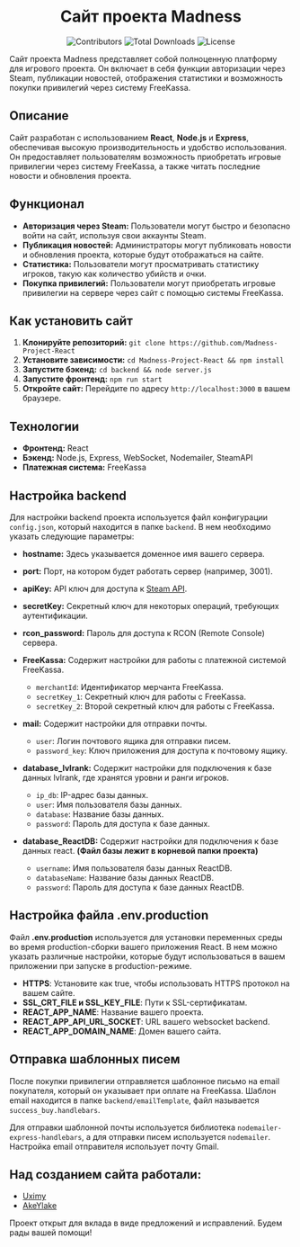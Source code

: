 <h1 align="center">Сайт проекта Madness</h1>

<p align="center">
<img src="https://img.shields.io/github/contributors/Uximy/Madness-Project-React?color=dark-green" alt="Contributors">
<img src="https://img.shields.io/github/downloads/Uximy/Madness-Project-React/total" alt="Total Downloads">
<img src="https://img.shields.io/badge/license-MIT-green" alt="License">
</p>

Сайт проекта Madness представляет собой полноценную платформу для игрового проекта. Он включает в себя функции авторизации через Steam, публикации новостей, отображения статистики и возможность покупки привилегий через систему FreeKassa.

## Описание
Сайт разработан с использованием **React**, **Node.js** и **Express**, обеспечивая высокую производительность и удобство использования. Он предоставляет пользователям возможность приобретать игровые привилегии через систему FreeKassa, а также читать последние новости и обновления проекта.

## Функционал
- **Авторизация через Steam:** Пользователи могут быстро и безопасно войти на сайт, используя свои аккаунты Steam.
- **Публикация новостей:** Администраторы могут публиковать новости и обновления проекта, которые будут отображаться на сайте.
- **Статистика:** Пользователи могут просматривать статистику игроков, такую как количество убийств и очки.
- **Покупка привилегий:** Пользователи могут приобретать игровые привилегии на сервере через сайт с помощью системы FreeKassa.

## Как установить сайт
1. **Клонируйте репозиторий:** `git clone https://github.com/Madness-Project-React`
2. **Установите зависимости:** `cd Madness-Project-React && npm install`
3. **Запустите бэкенд:** `cd backend && node server.js`
4. **Запустите фронтенд:** `npm run start`
5. **Откройте сайт:** Перейдите по адресу `http://localhost:3000` в вашем браузере.

## Технологии
- **Фронтенд:** React
- **Бэкенд:** Node.js, Express, WebSocket, Nodemailer, SteamAPI
- **Платежная система:** FreeKassa

## Настройка backend
Для настройки backend проекта используется файл конфигурации `config.json`, который находится в папке `backend`. В нем необходимо указать следующие параметры:

- **hostname:** Здесь указывается доменное имя вашего сервера.
- **port:** Порт, на котором будет работать сервер (например, 3001).
- **apiKey:** API ключ для доступа к [Steam API](https://steamcommunity.com/dev/apikey). 
- **secretKey:** Секретный ключ для некоторых операций, требующих аутентификации.
- **rcon_password:** Пароль для доступа к RCON (Remote Console) сервера.

- **FreeKassa:** Содержит настройки для работы с платежной системой FreeKassa.
  - `merchantId`: Идентификатор мерчанта FreeKassa.
  - `secretKey_1`: Секретный ключ для работы с FreeKassa.
  - `secretKey_2`: Второй секретный ключ для работы с FreeKassa.

- **mail:** Содержит настройки для отправки почты.
  - `user`: Логин почтового ящика для отправки писем.
  - `password_key`: Ключ приложения для доступа к почтовому ящику.

- **database_lvlrank:** Содержит настройки для подключения к базе данных lvlrank, где хранятся уровни и ранги игроков.
  - `ip_db`: IP-адрес базы данных.
  - `user`: Имя пользователя базы данных.
  - `database`: Название базы данных.
  - `password`: Пароль для доступа к базе данных.

- **database_ReactDB:** Содержит настройки для подключения к базе данных react. **(Файл базы лежит в корневой папки проекта)**
  - `username`: Имя пользователя базы данных ReactDB.
  - `databaseName`: Название базы данных ReactDB.
  - `password`: Пароль для доступа к базе данных ReactDB.

## Настройка файла .env.production
Файл **.env.production** используется для установки переменных среды во время production-сборки вашего приложения React. В нем можно указать различные настройки, которые будут использоваться в вашем приложении при запуске в production-режиме.

- **HTTPS**: Установите как true, чтобы использовать HTTPS протокол на вашем сайте.
- **SSL_CRT_FILE и SSL_KEY_FILE**: Пути к SSL-сертификатам.
- **REACT_APP_NAME**: Название вашего проекта.
- **REACT_APP_API_URL_SOCKET**: URL вашего websocket backend.
- **REACT_APP_DOMAIN_NAME**: Домен вашего сайта.

## Отправка шаблонных писем
После покупки привилегии отправляется шаблонное письмо на email покупателя, который он указывает при оплате на FreeKassa. Шаблон email находится в папке `backend/emailTemplate`, файл называется `success_buy.handlebars`.

Для отправки шаблонной почты используется библиотека `nodemailer-express-handlebars`, а для отправки писем используется `nodemailer`. Настройка email отправителя использует почту Gmail.

## Над созданием сайта работали:
- [Uximy](https://github.com/Uximy)
- [AkeYlake](https://github.com/AkeYlake)

Проект открыт для вклада в виде предложений и исправлений. Будем рады вашей помощи!